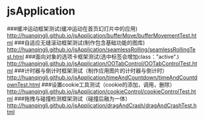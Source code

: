 # jsApplication
###缓冲运动框架测试(缓冲运动在首页幻灯片中的应用)
http://huanqingli.github.io/jsApplication/bufferMove/bufferMovementTest.html
###自适应无缝滚动框架测试(制作包含基础功能的图库)
http://huanqingli.github.io/jsApplication/seamlessRolling/seamlessRollingTest.html
###面向对象的选项卡框架测试(选中标签会增加class："active".)
http://huanqingli.github.io/jsApplication/OOTabControl/OOTabControlTest.html
###计时器与倒计时框架测试（制作应用图片的计时器与倒计时）
http://huanqingli.github.io/jsApplication/timeAndCountdown/timeAndCountdownTest.html
###设置cookie工具测试（cookie的添加，调用，删除）
http://huanqingli.github.io/jsApplication/cookieControl/cookieControlTest.html
###拖拽与碰撞检测框架测试（碰撞后融为一体）
http://huanqingli.github.io/jsApplication/dragAndCrash/dragAndCrashTest.html